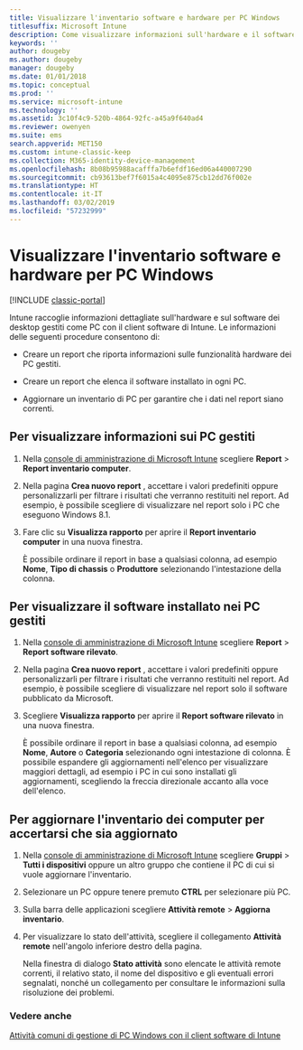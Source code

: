 ```yaml
---
title: Visualizzare l'inventario software e hardware per PC Windows
titlesuffix: Microsoft Intune
description: Come visualizzare informazioni sull'hardware e il software di desktop Windows gestiti come PC con il client software di Intune.
keywords: ''
author: dougeby
ms.author: dougeby
manager: dougeby
ms.date: 01/01/2018
ms.topic: conceptual
ms.prod: ''
ms.service: microsoft-intune
ms.technology: ''
ms.assetid: 3c10f4c9-520b-4864-92fc-a45a9f640ad4
ms.reviewer: owenyen
ms.suite: ems
search.appverid: MET150
ms.custom: intune-classic-keep
ms.collection: M365-identity-device-management
ms.openlocfilehash: 8b08b95988acafffa7b6efdf16ed06a440007290
ms.sourcegitcommit: cb93613bef7f6015a4c4095e875cb12dd76f002e
ms.translationtype: HT
ms.contentlocale: it-IT
ms.lasthandoff: 03/02/2019
ms.locfileid: "57232999"
---
```

# <a name="view-hardware-and-software-inventory-for-windows-pcs"></a>Visualizzare l'inventario software e hardware per PC Windows

[!INCLUDE [classic-portal](includes/classic-portal.md)]

Intune raccoglie informazioni dettagliate sull'hardware e sul software dei desktop gestiti come PC con il client software di Intune. Le informazioni delle seguenti procedure consentono di:

-   Creare un report che riporta informazioni sulle funzionalità hardware dei PC gestiti.

-   Creare un report che elenca il software installato in ogni PC.

-   Aggiornare un inventario di PC per garantire che i dati nel report siano correnti.

## <a name="to-display-information-about-pcs-you-manage"></a>Per visualizzare informazioni sui PC gestiti

1.  Nella [console di amministrazione di Microsoft Intune](https://manage.microsoft.com/) scegliere **Report** &gt; **Report inventario computer**.

2.  Nella pagina **Crea nuovo report** , accettare i valori predefiniti oppure personalizzarli per filtrare i risultati che verranno restituiti nel report. Ad esempio, è possibile scegliere di visualizzare nel report solo i PC che eseguono Windows 8.1.

3.  Fare clic su **Visualizza rapporto** per aprire il **Report inventario computer** in una nuova finestra.

    È possibile ordinare il report in base a qualsiasi colonna, ad esempio **Nome**, **Tipo di chassis** o **Produttore** selezionando l'intestazione della colonna.

## <a name="to-display-software-installed-on-pcs-you-manage"></a>Per visualizzare il software installato nei PC gestiti

1.  Nella [console di amministrazione di Microsoft Intune](https://manage.microsoft.com/) scegliere **Report** &gt; **Report software rilevato**.

2.  Nella pagina **Crea nuovo report** , accettare i valori predefiniti oppure personalizzarli per filtrare i risultati che verranno restituiti nel report. Ad esempio, è possibile scegliere di visualizzare nel report solo il software pubblicato da Microsoft.

3.  Scegliere **Visualizza rapporto** per aprire il **Report software rilevato** in una nuova finestra.

    È possibile ordinare il report in base a qualsiasi colonna, ad esempio **Nome**, **Autore** o **Categoria** selezionando ogni intestazione di colonna. È possibile espandere gli aggiornamenti nell'elenco per visualizzare maggiori dettagli, ad esempio i PC in cui sono installati gli aggiornamenti, scegliendo la freccia direzionale accanto alla voce dell'elenco.

## <a name="to-refresh-computer-inventory-to-ensure-it-is-current"></a>Per aggiornare l'inventario dei computer per accertarsi che sia aggiornato

1.  Nella [console di amministrazione di Microsoft Intune](https://manage.microsoft.com/) scegliere **Gruppi** &gt; **Tutti i dispositivi** oppure un altro gruppo che contiene il PC di cui si vuole aggiornare l'inventario.

2.  Selezionare un PC oppure tenere premuto **CTRL** per selezionare più PC.

3.  Sulla barra delle applicazioni scegliere **Attività remote** &gt; **Aggiorna inventario**.

4.  Per visualizzare lo stato dell'attività, scegliere il collegamento **Attività remote** nell'angolo inferiore destro della pagina.

    Nella finestra di dialogo **Stato attività** sono elencate le attività remote correnti, il relativo stato, il nome del dispositivo e gli eventuali errori segnalati, nonché un collegamento per consultare le informazioni sulla risoluzione dei problemi.

### <a name="see-also"></a>Vedere anche

[Attività comuni di gestione di PC Windows con il client software di Intune](common-windows-pc-management-tasks-with-the-microsoft-intune-computer-client.md)
